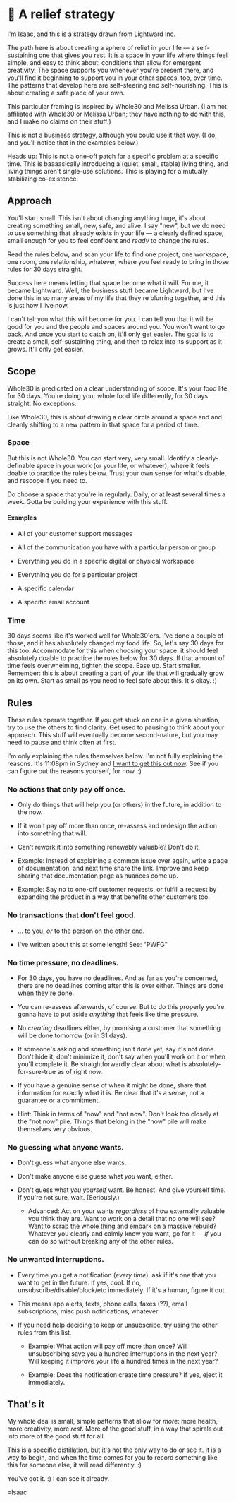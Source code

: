 # 🌳 A relief strategy

I'm Isaac, and this is a strategy drawn from Lightward Inc.

The path here is about creating a sphere of relief in your life — a self-sustaining one that gives you rest. It is a space in your life where things feel simple, and easy to think about: conditions that allow for emergent creativity. The space supports you whenever you're present there, and you'll find it beginning to support you in your other spaces, too, over time. The patterns that develop here are self-steering and self-nourishing. This is about creating a safe place of your own.

This particular framing is inspired by Whole30 and Melissa Urban. (I am not affiliated with Whole30 or Melissa Urban; they have nothing to do with this, and I make no claims on their stuff.)

This is not a business strategy, although you could use it that way. (I do, and you'll notice that in the examples below.)

Heads up: This is not a one-off patch for a specific problem at a specific time. This is baaaasically introducing a (quiet, small, stable) living thing, and living things aren't single-use solutions. This is playing for a mutually stabilizing co-existence.

## Approach

You'll start small. This isn't about changing anything huge, it's about creating something small, new, safe, and alive. I say "new", but we do need to use something that already exists in your life — a clearly defined space, small enough for you to feel confident and *ready* to change the rules.

Read the rules below, and scan your life to find one project, one workspace, one room, one relationship, whatever, where you feel ready to bring in those rules for 30 days straight.

Success here means letting that space become what it will. For me, it became Lightward. Well, the business stuff became Lightward, but I've done this in so many areas of my life that they're blurring together, and this is just how I live now.

I can't tell you what this will become for you. I can tell you that it will be good for you and the people and spaces around you. You won't want to go back. And once you start to catch on, it'll only get easier. The goal is to create a small, self-sustaining thing, and then to relax into its support as it grows. It'll only get easier.

## Scope

Whole30 is predicated on a clear understanding of scope. It's your food life, for 30 days. You're doing your whole food life differently, for 30 days straight. No exceptions.

Like Whole30, this is about drawing a clear circle around a space and and cleanly shifting to a new pattern in that space for a period of time.

### Space

But this is not Whole30. You can start very, very small. Identify a clearly-definable space in your work (or your life, or whatever), where it feels doable to practice the rules below. Trust your own sense for what's doable, and rescope if you need to.

Do choose a space that you're in regularly. Daily, or at least several times a week. Gotta be building your experience with this stuff.

#### Examples

-   All of your customer support messages

-   All of the communication you have with a particular person or group

-   Everything you do in a specific digital or physical workspace

-   Everything you do for a particular project

-   A specific calendar

-   A specific email account

### Time

30 days seems like it's worked well for Whole30'ers. I've done a couple of those, and it has absolutely changed my food life. So, let's say 30 days for this too. Accommodate for this when choosing your space: it should feel absolutely doable to practice the rules below for 30 days. If that amount of time feels overwhelming, tighten the scope. Ease up. Start smaller. Remember: this is about creating a part of your life that will gradually grow on its own. Start as small as you need to feel safe about this. It's okay. :)

## Rules

These rules operate together. If you get stuck on one in a given situation, try to use the others to find clarity. Get used to pausing to think about your approach. This stuff will eventually become second-nature, but you may need to pause and think often at first.

I'm only explaining the rules themselves below. I'm not fully explaining the reasons. It's 11:08pm in Sydney and [I want to get this out now](https://www.lightward.guide/the-product-game/3-save/3a-record#do-it-now). See if you can figure out the reasons yourself, for now. :)

### No actions that only pay off once.

-   Only do things that will help you (or others) in the future, in addition to the now.

-   If it won't pay off more than once, re-assess and redesign the action into something that will.

-   Can't rework it into something renewably valuable? Don't do it.

-   Example: Instead of explaining a common issue over again, write a page of documentation, and next time share the link. Improve and keep sharing that documentation page as nuances come up.

-   Example: Say no to one-off customer requests, or fulfill a request by expanding the product in a way that benefits other customers too.

### No transactions that don't feel good.

-   ... to you, *or* to the person on the other end.

-   I've written about this at some length! See: "PWFG"

### No time pressure, no deadlines.

-   For 30 days, you have no deadlines. And as far as you're concerned, there are no deadlines coming after this is over either. Things are done when they're done.

-   You can re-assess afterwards, of course. But to do this properly you're gonna have to put aside *anything* that feels like time pressure.

-   No *creating* deadlines either, by promising a customer that something will be done tomorrow (or in 31 days).

-   If someone's asking and something isn't done yet, say it's not done. Don't hide it, don't minimize it, don't say when you'll work on it or when you'll complete it. Be straightforwardly clear about what is absolutely-for-sure-true as of right now.

-   If you have a genuine sense of when it might be done, share that information for exactly what it is. Be clear that it's a sense, not a guarantee or a commitment.

-   Hint: Think in terms of "now" and "not now". Don't look too closely at the "not now" pile. Things that belong in the "now" pile will make themselves very obvious.

### No guessing what anyone wants.

-   Don't guess what anyone else wants.

-   Don't make anyone else guess what *you* want, either.

-   Don't guess what *you yourself* want. Be honest. And give yourself time. If you're not sure, wait. (Seriously.)

    -   Advanced: Act on your wants *regardless* of how externally valuable you think they are. Want to work on a detail that no one will see? Want to scrap the whole thing and embark on a massive rebuild? Whatever you clearly and calmly know you want, go for it — *if* you can do so without breaking any of the other rules.

### No unwanted interruptions.

-   Every time you get a notification (*every time*), ask if it's one that you want to get in the future. If yes, cool. If no, unsubscribe/disable/block/etc immediately. If it's a human, figure it out.

-   This means app alerts, texts, phone calls, faxes (??), email subscriptions, misc push notifications, whatever.

-   If you need help deciding to keep or unsubscribe, try using the other rules from this list.

    -   Example: What action will pay off more than once? Will unsubscribing save you a hundred interruptions in the next year? Will keeping it improve your life a hundred times in the next year?

    -   Example: Does the notification create time pressure? If yes, eject it immediately.

## That's it

My whole deal is small, simple patterns that allow for *more*: more health, more creativity, more *rest*. More of the good stuff, in a way that spirals out into more of the good stuff for all.

This is a specific distillation, but it's not the only way to do or see it. It is a way to begin, and when the time comes for you to record something like this for someone else, it will read differently. :)

You've got it. :) I can see it already.

=Isaac
